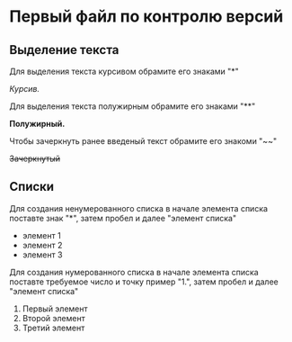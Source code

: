 # Первый файл по контролю версий 

## Выделение текста 
Для выделения текста курсивом обрамите его знаками "*"

*Курсив.*

Для выделения текста полужирным обрамите его знаками "**"

**Полужирный.**

Чтобы зачеркнуть ранее введеный текст обрамите его знакоми "~~"

~~Зачеркнутый~~

## Списки 
Для создания ненумерованного списка в начале элемента списка поставте знак "*", затем пробел и далее "элемент списка" 

* элемент 1
* элемент 2
* элемент 3

Для создания нумерованного списка в начале элемента списка поставте требуемое число и точку пример "1.", затем пробел и далее "элемент списка" 

1. Первый элемент 
2. Второй элемент 
3. Третий элемент
